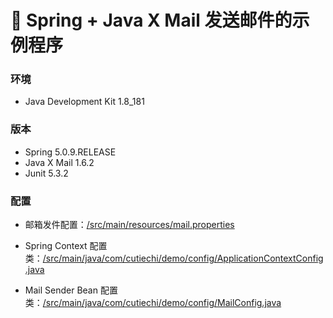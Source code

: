 # 📧 Spring + Java X Mail 发送邮件的示例程序

### 环境

- Java Development Kit 1.8_181

### 版本

- Spring 5.0.9.RELEASE
- Java X Mail 1.6.2
- Junit 5.3.2

### 配置

- 邮箱发件配置：[/src/main/resources/mail.properties](https://github.com/cutiechi/maven-spring-mail-demo/blob/master/src/main/resources/mail.properties)

- Spring Context 配置类：[/src/main/java/com/cutiechi/demo/config/ApplicationContextConfig.java](https://github.com/cutiechi/maven-spring-mail-demo/blob/master/src/main/java/com/cutiechi/demo/config/ApplicationContextConfig.java)

- Mail Sender Bean 配置类：[/src/main/java/com/cutiechi/demo/config/MailConfig.java](https://github.com/cutiechi/maven-spring-mail-demo/blob/master/src/main/java/com/cutiechi/demo/config/MailConfig.java)

